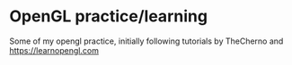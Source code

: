 # OpenGL practice/learning
Some of my opengl practice, initially following tutorials by TheCherno and https://learnopengl.com
